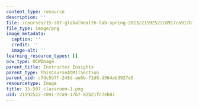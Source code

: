 ```yaml
---
content_type: resource
description: ''
file: /courses/15-s07-globalhealth-lab-spring-2013/21592522c8917ca917b782b21fc7eb87_15-S07_classroom-1.png
file_type: image/png
image_metadata:
  caption: ''
  credit: ''
  image-alt: ''
learning_resource_types: []
ocw_type: OCWImage
parent_title: Instructor Insights
parent_type: ThisCourseAtMITSection
parent_uid: c7dc5b7f-248d-ae6b-71d8-d564ab3927e5
resourcetype: Image
title: 15-S07_classroom-1.png
uid: 21592522-c891-7ca9-17b7-82b21fc7eb87
---
```


